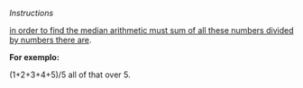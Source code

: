 *Instructions*

<u>in order to find the median arithmetic must sum of all these numbers divided by numbers there are</u>. 



**For exemplo:**

(1+2+3+4+5)/5 all of that over 5.



